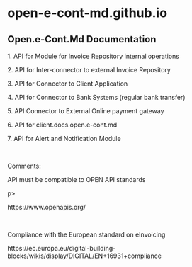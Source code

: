# open-e-cont-md.github.io
<h2>Open.e-Cont.Md Documentation</h2>

<p>1. API for Module for Invoice Repository internal operations</p>
<p>2. API for Inter-connector to external Invoice Repository</p>
<p>3. API for Connector to Client Application</p>
<p>4. API for Connector to Bank Systems (regular bank transfer)</p>
<p>5. API Connector to External Online payment gateway</p>
<p>6. API for client.docs.open.e-cont.md</p>
<p>7. API for Alert and Notification Module</p>

<p>&nbsp;</p>
<p>Comments:</p>
<p>API must be compatible to OPEN API standards</p>p>
<p>https://www.openapis.org/</p>

<p>&nbsp;</p>
<p>Compliance with the European standard on eInvoicing</p>
<p>https://ec.europa.eu/digital-building-blocks/wikis/display/DIGITAL/EN+16931+compliance</p>

